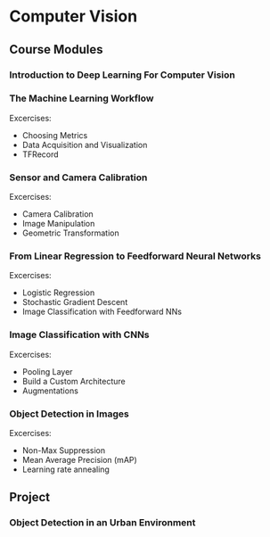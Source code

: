 # Computer Vision
## Course Modules
### Introduction to Deep Learning For Computer Vision
### The Machine Learning Workflow
Excercises: 
- Choosing Metrics
- Data Acquisition and Visualization
- TFRecord
### Sensor and Camera Calibration
Excercises: 
- Camera Calibration
- Image Manipulation
- Geometric Transformation
### From Linear Regression to Feedforward Neural Networks
Excercises: 
- Logistic Regression
- Stochastic Gradient Descent
- Image Classification with Feedforward NNs
### Image Classification with CNNs
Excercises: 
- Pooling Layer
- Build a Custom Architecture
- Augmentations
### Object Detection in Images
Excercises: 
- Non-Max Suppression
- Mean Average Precision (mAP) 
- Learning rate annealing
## Project
### Object Detection in an Urban Environment